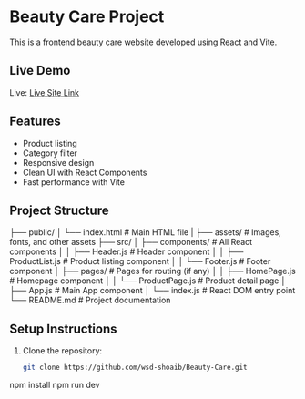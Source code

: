 # Beauty Care Project

This is a frontend beauty care website developed using React and Vite.

## Live Demo

Live: [Live Site Link](https://beauty-care.netlify.app)

## Features

- Product listing
- Category filter
- Responsive design
- Clean UI with React Components
- Fast performance with Vite

## Project Structure

├── public/
│ └── index.html # Main HTML file
| ├── assets/ # Images, fonts, and other assets
├── src/
│ ├── components/ # All React components
│ │ ├── Header.js # Header component
│ │ ├── ProductList.js # Product listing component
│ │ └── Footer.js # Footer component
│ ├── pages/ # Pages for routing (if any)
│ │ ├── HomePage.js # Homepage component
│ │ └── ProductPage.js # Product detail page
│ ├── App.js # Main App component
│ └── index.js # React DOM entry point
└── README.md # Project documentation

## Setup Instructions

1. Clone the repository:
   ```bash
   git clone https://github.com/wsd-shoaib/Beauty-Care.git
   ```

npm install
npm run dev
